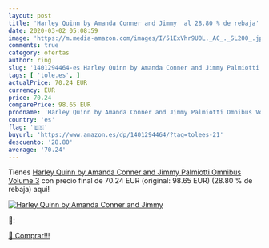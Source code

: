 ```yaml
---
layout: post
title: 'Harley Quinn by Amanda Conner and Jimmy  al 28.80 % de rebaja'
date: 2020-03-02 05:08:59
image: 'https://m.media-amazon.com/images/I/51ExVhr9U0L._AC_._SL200_.jpg'
comments: true
category: ofertas
author: ring
slug: '1401294464-es Harley Quinn by Amanda Conner and Jimmy Palmiotti Omnibus...'
tags: [ 'tole.es', ]
actualPrice: 70.24 EUR
currency: EUR
price: 70.24
comparePrice: 98.65 EUR
prodname: 'Harley Quinn by Amanda Conner and Jimmy Palmiotti Omnibus Volume 3'
country: 'es'
flag: '🇪🇸'
buyurl: 'https://www.amazon.es/dp/1401294464/?tag=tolees-21'
descuento: '28.80'
average: '70.24'
---
```


Tienes [Harley Quinn by Amanda Conner and Jimmy Palmiotti Omnibus Volume 3](https://www.amazon.es/dp/1401294464/?tag=tolees-21) con precio final de  70.24 EUR (original: 98.65 EUR) (28.80 %  de rebaja) aqui!

[![Harley Quinn by Amanda Conner and Jimmy ](https://m.media-amazon.com/images/I/51ExVhr9U0L._AC_._SL200_.jpg)](https://www.amazon.es/dp/1401294464/?tag=tolees-21)

🔎:


[🛒 Comprar!!!](https://www.amazon.es/dp/1401294464/?tag=tolees-21)
